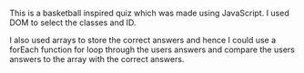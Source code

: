 This is a basketball inspired quiz
which was made using JavaScript.
I used DOM to select the classes and ID. 

I also used arrays to store the correct answers and hence I could use a forEach function for loop through the users answers and compare the users answers to the array with the correct answers.
